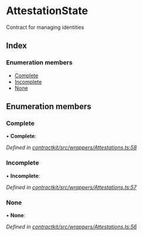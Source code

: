 # AttestationState

Contract for managing identities

## Index

### Enumeration members

* [Complete](_wrappers_attestations_.attestationstate.md#complete)
* [Incomplete](_wrappers_attestations_.attestationstate.md#incomplete)
* [None](_wrappers_attestations_.attestationstate.md#none)

## Enumeration members

### Complete

• **Complete**:

_Defined in_ [_contractkit/src/wrappers/Attestations.ts:58_](https://github.com/celo-org/celo-monorepo/blob/master/packages/sdk/contractkit/src/wrappers/Attestations.ts#L58)

### Incomplete

• **Incomplete**:

_Defined in_ [_contractkit/src/wrappers/Attestations.ts:57_](https://github.com/celo-org/celo-monorepo/blob/master/packages/sdk/contractkit/src/wrappers/Attestations.ts#L57)

### None

• **None**:

_Defined in_ [_contractkit/src/wrappers/Attestations.ts:56_](https://github.com/celo-org/celo-monorepo/blob/master/packages/sdk/contractkit/src/wrappers/Attestations.ts#L56)

